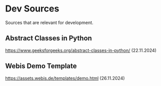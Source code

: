 # Dev Sources

Sources that are relevant for development.

## Abstract Classes in Python
https://www.geeksforgeeks.org/abstract-classes-in-python/ (22.11.2024)

## Webis Demo Template
https://assets.webis.de/templates/demo.html (26.11.2024)
